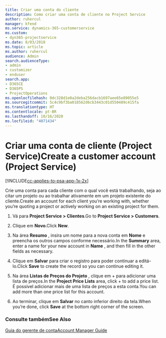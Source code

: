 ```yaml
---
title: Criar uma conta do cliente
description: Como criar uma conta de cliente no Project Service
author: ruhercul
manager: kfend
ms.service: dynamics-365-customerservice
ms.custom:
- dyn365-projectservice
ms.date: 8/03/2018
ms.topic: article
ms.author: ruhercul
audience: Admin
search.audienceType:
- admin
- customizer
- enduser
search.app:
- D365CE
- D365PS
- ProjectOperations
ms.openlocfilehash: 0dc328d1e0a2deba256dacb1697aee65e89055e5
ms.sourcegitcommit: 5c4c9bf3ba018562d6cb3443c01d550489c415fa
ms.translationtype: HT
ms.contentlocale: pt-BR
ms.lasthandoff: 10/16/2020
ms.locfileid: "4071434"
---
```

# <a name="create-a-customer-account-project-service"></a><span data-ttu-id="69d45-103">Criar uma conta de cliente (Project Service)</span><span class="sxs-lookup"><span data-stu-id="69d45-103">Create a customer account (Project Service)</span></span>

[!INCLUDE[cc-applies-to-psa-app-1x-2x](../includes/cc-applies-to-psa-app-1x-2x.md)]

<span data-ttu-id="69d45-104">Crie uma conta para cada cliente com o qual você está trabalhando, seja ao citar um projeto ou ao trabalhar ativamente em um projeto existente do cliente.</span><span class="sxs-lookup"><span data-stu-id="69d45-104">Create an account for each client you’re working with, whether you’re quoting a project or actively working on an existing project for them.</span></span>  
  
1.  <span data-ttu-id="69d45-105">Vá para **Project Service > Clientes**.</span><span class="sxs-lookup"><span data-stu-id="69d45-105">Go to **Project Service > Customers**.</span></span>  
  
2.  <span data-ttu-id="69d45-106">Clique em **Novo**.</span><span class="sxs-lookup"><span data-stu-id="69d45-106">Click **New**.</span></span>  
  
3.  <span data-ttu-id="69d45-107">Na área **Resumo** , insira um nome para a nova conta em **Nome** e preencha os outros campos conforme necessário.</span><span class="sxs-lookup"><span data-stu-id="69d45-107">In the **Summary** area, enter a name for your new account in **Name** , and then fill in the other fields as necessary.</span></span>  
  
4.  <span data-ttu-id="69d45-108">Clique em **Salvar** para criar o registro para poder continuar a editá-lo.</span><span class="sxs-lookup"><span data-stu-id="69d45-108">Click **Save** to create the record so you can continue editing it.</span></span>  
  
5.  <span data-ttu-id="69d45-109">Na área **Listas de Preços do Projeto** , clique em + para adicionar uma lista de preços.</span><span class="sxs-lookup"><span data-stu-id="69d45-109">In the **Project Price Lists** area, click + to add a price list.</span></span> <span data-ttu-id="69d45-110">É possível adicionar mais de uma lista de preços a esta conta.</span><span class="sxs-lookup"><span data-stu-id="69d45-110">You can add more than one price list for this account.</span></span>  
  
6.  <span data-ttu-id="69d45-111">Ao terminar, clique em **Salvar** no canto inferior direito da tela.</span><span class="sxs-lookup"><span data-stu-id="69d45-111">When you’re done, click **Save** at the bottom right corner of the screen.</span></span>  
  
### <a name="see-also"></a><span data-ttu-id="69d45-112">Consulte também</span><span class="sxs-lookup"><span data-stu-id="69d45-112">See Also</span></span>  
 [<span data-ttu-id="69d45-113">Guia do gerente de conta</span><span class="sxs-lookup"><span data-stu-id="69d45-113">Account Manager Guide</span></span>](../psa/account-manager-guide.md)
